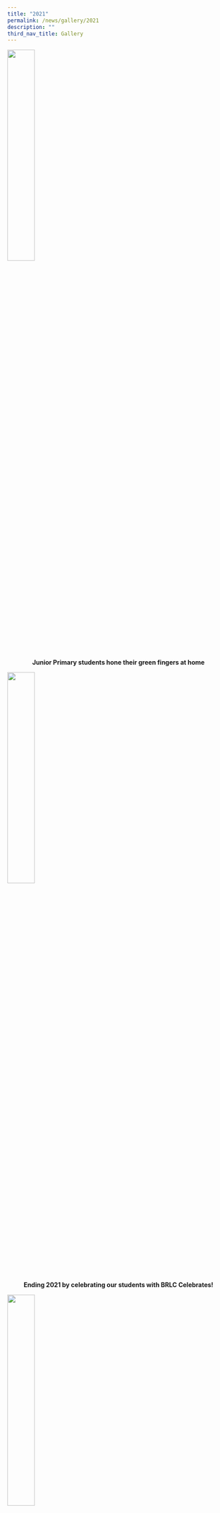 ```yaml
---
title: "2021"
permalink: /news/gallery/2021
description: ""
third_nav_title: Gallery
---
```

<p><a href="https://www.facebook.com/media/set/?set=a.5325015314179496&type=3">
<img style="width: 35%;" src="/images/21jrpr.jpg" />
</a></p>
<p class="fl-heading" style="text-align: center;"><strong><span class="fl-heading-text">Junior Primary students hone their green fingers at home</span></strong></p>

<p><a href="https://www.facebook.com/media/set/?set=a.5317621818252179&type=3">
<img style="width: 35%;" src="/images/21end.jpg" />
</a></p>
<p class="fl-heading" style="text-align: center;"><strong><span class="fl-heading-text">Ending 2021 by celebrating our students with BRLC Celebrates!</span></strong></p>

<p><a href="https://www.facebook.com/media/set/?set=a.5293872637293764&type=3">
<img style="width: 35%;" src="/images/21poty.jpg" />
</a></p>
<p class="fl-heading" style="text-align: center;"><strong><span class="fl-heading-text">Photographer of the Year</span></strong></p>

<p><a href="https://www.facebook.com/media/set/?set=a.5293783470636014&type=3">
<img style="width: 35%;" src="/images/21ty.jpg" />
</a></p>
<p class="fl-heading" style="text-align: center;"><strong><span class="fl-heading-text">Thank you Cher!</span></strong></p>

<p><a href="https://www.facebook.com/media/set/?set=a.5293783470636014&type=3">
<img style="width: 35%;" src="/images/21nmos.jpg" />
</a></p>
<p class="fl-heading" style="text-align: center;"><strong><span class="fl-heading-text">National Mathematical Olympiad of Singapore</span></strong></p>

<p><a href="https://www.facebook.com/media/set/?set=a.5272848196062875&type=3">
<img style="width: 35%;" src="/images/21d.jpg" />
</a></p>
<p class="fl-heading" style="text-align: center;"><strong><span class="fl-heading-text">Deepavali Celebration</span></strong></p>

<p><a href="https://www.facebook.com/media/set/?set=a.5269749966372698&type=3">
<img style="width: 35%;" src="/images/21vic.jpg" />
</a></p>
<p class="fl-heading" style="text-align: center;"><strong><span class="fl-heading-text">Virtues in action</span></strong></p>

<p><a href="https://m.facebook.com/pg/Blangah-Rise-Primary-School-1143547012326368/photos/?tab=album&album_id=5267174279963600">
<img style="width: 35%;" src="/images/21ncac.jpg" />
</a></p>
<p class="fl-heading" style="text-align: center;"><strong><span class="fl-heading-text">National Cyberwellness Advocacy Challenge (NCAC): Gold Award</span></strong></p>

<p><a href="https://m.facebook.com/pg/Blangah-Rise-Primary-School-1143547012326368/photos/?tab=album&album_id=5224762827538079">
<img style="width: 35%;" src="/images/21cd.jpg" />
</a></p>
<p class="fl-heading" style="text-align: center;"><strong><span class="fl-heading-text">Children's Day 2021</span></strong></p>

<p><a href="https://m.facebook.com/pg/Blangah-Rise-Primary-School-1143547012326368/photos/?tab=album&album_id=5224113494269679">
<img style="width: 35%;" src="/images/21cibp.jpg" />
</a></p>
<p class="fl-heading" style="text-align: center;"><strong><span class="fl-heading-text">Community in Bloom Programme</span></strong></p>

<p><a href="https://m.facebook.com/pg/Blangah-Rise-Primary-School-1143547012326368/photos/?tab=album&album_id=5205574642790231">
<img style="width: 35%;" src="/images/21arif.jpg" />
</a></p>
<p class="fl-heading" style="text-align: center;"><strong><span class="fl-heading-text">Finalist of the Arif Budiman Malay Language Teacher Award 2021</span></strong></p>

<p><a href="https://m.facebook.com/pg/Blangah-Rise-Primary-School-1143547012326368/photos/?tab=album&album_id=5061776877170009">
<img style="width: 35%;" src="/images/21pat.jpg" />
</a></p>
<p class="fl-heading" style="text-align: center;"><strong><span class="fl-heading-text">President's Award for Teachers (PAT)</span></strong></p>

<p><a href="https://m.facebook.com/pg/Blangah-Rise-Primary-School-1143547012326368/photos/?tab=album&album_id=5064576136890083">
<img style="width: 35%;" src="/images/21insect.jpg" />
</a></p>
<p class="fl-heading" style="text-align: center;"><strong><span class="fl-heading-text">Insect visitors in our Primary 2 classrooms!</span></strong></p>

<p><a href="https://m.facebook.com/pg/Blangah-Rise-Primary-School-1143547012326368/photos/?tab=album&album_id=5142086862472343">
<img style="width: 35%;" src="/images/21maf.jpg" />
</a></p>
<p class="fl-heading" style="text-align: center;"><strong><span class="fl-heading-text">Celebrating Mid-Autumn Festival with riddles and upcycling!</span></strong></p>

<p><a href="https://m.facebook.com/pg/Blangah-Rise-Primary-School-1143547012326368/photos/?tab=album&album_id=5156065087741187">
<img style="width: 35%;" src="/images/21robo.jpeg" />
</a></p>
<p class="fl-heading" style="text-align: center;"><strong><span class="fl-heading-text">A Taste of Robotics & Engineering for our Primary 1!</span></strong></p>

<p><a href="https://m.facebook.com/pg/Blangah-Rise-Primary-School-1143547012326368/photos/?tab=album&album_id=5002165996464431">
<img style="width: 35%;" src="/images/21scrabble.jpg" />
</a></p>
<p class="fl-heading" style="text-align: center;"><strong><span class="fl-heading-text">2021 Scrabble Tournament For Beginners by Mattel</span></strong></p>

<p><a href="https://m.facebook.com/pg/Blangah-Rise-Primary-School-1143547012326368/photos/?tab=album&album_id=5002181193129578">
<img style="width: 35%;" src="/images/21jc.jpg" />
</a></p>
<p class="fl-heading" style="text-align: center;"><strong><span class="fl-heading-text">Johnathan Chan: Determined to Dream Big and Persevere!</span></strong></p>

<p><a href="https://m.facebook.com/pg/Blangah-Rise-Primary-School-1143547012326368/photos/?tab=album&album_id=5011297805551250">
<img style="width: 35%;" src="/images/21nd.jpg" />
</a></p>
<p class="fl-heading" style="text-align: center;"><strong><span class="fl-heading-text">BRPS celebrates National Day 2021</span></strong></p>

<p><a href="https://m.facebook.com/pg/Blangah-Rise-Primary-School-1143547012326368/photos/?tab=album&album_id=5044348342246196">
<img style="width: 35%;" src="/images/21td.jpg" />
</a></p>
<p class="fl-heading" style="text-align: center;"><strong><span class="fl-heading-text">Happy Teachers’ Day</span></strong></p>

<p><a href="https://m.facebook.com/pg/Blangah-Rise-Primary-School-1143547012326368/photos/?tab=album&album_id=4976999012314463">
<img style="width: 35%;" src="/images/21rhd.jpg" />
</a></p>
<p class="fl-heading" style="text-align: center;"><strong><span class="fl-heading-text">Racial Harmony Day 2021</span></strong></p>

<p><a href="https://m.facebook.com/pg/Blangah-Rise-Primary-School-1143547012326368/photos/?tab=album&album_id=4989704211043943">
<img style="width: 35%;" src="/images/21wm.jpg" />
</a></p>
<p class="fl-heading" style="text-align: center;"><strong><span class="fl-heading-text">Wall Mural Display - Harbourfront Station</span></strong></p>

<p><a href="https://m.facebook.com/pg/Blangah-Rise-Primary-School-1143547012326368/photos/?tab=album&album_id=4952510558096642">
<img style="width: 35%;" src="/images/21debate.jpg" />
</a></p>
<p class="fl-heading" style="text-align: center;"><strong><span class="fl-heading-text">A quiet student blossoms into powerful speaker through debate</span></strong></p>

<p><a href="https://m.facebook.com/pg/Blangah-Rise-Primary-School-1143547012326368/photos/?tab=album&album_id=4999526970061667">
<img style="width: 35%;" src="/images/21gl.jpg" />
</a></p>
<p class="fl-heading" style="text-align: center;"><strong><span class="fl-heading-text">Gail Lien: 34th Plain English Speaking Awards (PESA)</span></strong></p>

<p><a href="https://m.facebook.com/pg/Blangah-Rise-Primary-School-1143547012326368/photos/?tab=album&album_id=4738828139464886">
<img style="width: 35%;" src="/images/21mrcc.jpg" />
</a></p>
<p class="fl-heading" style="text-align: center;"><strong><span class="fl-heading-text">A Chat with our Olympian, Mr Clarence Chew</span></strong></p>

<p><a href="https://m.facebook.com/pg/Blangah-Rise-Primary-School-1143547012326368/photos/?tab=album&album_id=4849333671747665">
<img style="width: 35%;" src="/images/21msusha.jpg" />
</a></p>
<p class="fl-heading" style="text-align: center;"><strong><span class="fl-heading-text">Special Feature on our Educators - Ms Usha Rani</span></strong></p>

<p><a href="https://m.facebook.com/pg/Blangah-Rise-Primary-School-1143547012326368/photos/?tab=album&album_id=4946533648694333">
<img style="width: 35%;" src="/images/21shine.jpg" />
</a></p>
<p class="fl-heading" style="text-align: center;"><strong><span class="fl-heading-text">Shining the Light on Inquiry in our Classrooms</span></strong></p>

<p><a href="https://m.facebook.com/pg/Blangah-Rise-Primary-School-1143547012326368/photos/?tab=album&album_id=4949633435051021">
<img style="width: 35%;" src="/images/21reflections.jpg" />
</a></p>
<p class="fl-heading" style="text-align: center;"><strong><span class="fl-heading-text">Reflections of an Overcomer</span></strong></p>

<p><a href="https://m.facebook.com/1143547012326368/photos/a.4576595369021498/4576595052354863/?type=3&av=1143547012326368&eav=AfYXlR-b6kN6Xx3_O0cUdPlNTLcTivdSCZxPP58mQfLScOg8vzndwYgJWLro9uRQMc9TvwJ7ebmKoAmTndc85Kfb&source=54&viewer=1143547012326368&paipv=1">
<img style="width: 35%;" src="/images/21wow.jpg" />
</a></p>
<p class="fl-heading" style="text-align: center;"><strong><span class="fl-heading-text">1 Love’s Weeks of Wonder (WoW) Project on “Rainbows”</span></strong></p>

<p><a href="https://m.facebook.com/pg/Blangah-Rise-Primary-School-1143547012326368/photos/?tab=album&album_id=4579859368695098">
<img style="width: 35%;" src="/images/21inter.jpg" />
</a></p>
<p class="fl-heading" style="text-align: center;"><strong><span class="fl-heading-text">Houses shined at the Inter-House Games</span></strong></p>

<p><a href="https://m.facebook.com/1143547012326368/photos/a.4588955997785435/4588951601119208/?type=3&av=1143547012326368&eav=Afbisl7iIeV2oDYbXJrpdejGYDhr1kQqMEvFGC2Y6mzAYfvSzTQrRIrOfvvMlosy9bRD3UVgTQA0fazJG6zRqp3W&source=54&viewer=1143547012326368&paipv=1">
<img style="width: 35%;" src="/images/21schoolbag.jpg" />
</a></p>
<p class="fl-heading" style="text-align: center;"><strong><span class="fl-heading-text">Our story on Schoolbag</span></strong></p>

<p><a href="https://m.facebook.com/1143547012326368/photos/a.4694889003858800/4694888640525503/?type=3&av=1143547012326368&eav=AfbJ8Vwr46KaXqcAkCbDeig8667jgtJ3wwZZ9jTtkmX4lZ7DuA9xmZOtl8-iZ4RjeQJWnmGL3iM2_rwcAoGE-Qkw&source=54&viewer=1143547012326368&paipv=1">
<img style="width: 35%;" src="/images/21ifd.jpg" />
</a></p>
<p class="fl-heading" style="text-align: center;"><strong><span class="fl-heading-text">International Friendship Day 2021</span></strong></p>

<p><a href="https://m.facebook.com/pg/Blangah-Rise-Primary-School-1143547012326368/photos/?tab=album&album_id=4512797828734586">
<img style="width: 35%;" src="/images/21ac.jpg" />
</a></p>
<p class="fl-heading" style="text-align: center;"><strong><span class="fl-heading-text">An adventure camp for our P5s</span></strong></p>

<p><a href="https://m.facebook.com/pg/Blangah-Rise-Primary-School-1143547012326368/photos/?tab=album&album_id=4534546749893027">
<img style="width: 35%;" src="/images/21dsd.jpg" />
</a></p>
<p class="fl-heading" style="text-align: center;"><strong><span class="fl-heading-text">Dr Seuss Day</span></strong></p>

<p><a href="https://m.facebook.com/pg/Blangah-Rise-Primary-School-1143547012326368/photos/?tab=album&album_id=4558885484125820">
<img style="width: 35%;" src="/images/21wwd.jpg" />
</a></p>
<p class="fl-heading" style="text-align: center;"><strong><span class="fl-heading-text">BRLC Commemorates Singapore World Water Day 2021</span></strong></p>

<p><a href="https://m.facebook.com/pg/Blangah-Rise-Primary-School-1143547012326368/photos/?tab=album&album_id=4558875800793455">
<img style="width: 35%;" src="/images/21reading.jpg" />
</a></p>
<p class="fl-heading" style="text-align: center;"><strong><span class="fl-heading-text">Reading Comes Alive</span></strong></p>

<p><a href="https://m.facebook.com/1143547012326368/photos/a.4409201309094239/4409202435760793/?type=3&av=1143547012326368&eav=AfbeIQ6zUoZcU4LK9wDlUflhwgPNQ0Ds9VrzmkQyyAQgsvfVOWr25LM_Uc9M0nJ7XhFHd61mNn8hWP_Yy3b_uq69&source=54&viewer=1143547012326368&paipv=1">
<img style="width: 35%;" src="/images/21cca.jpg" />
</a></p>
<p class="fl-heading" style="text-align: center;"><strong><span class="fl-heading-text">BRPS introduces Modular CCA to Middle and Senior Primary students</span></strong></p>

<p><a href="https://m.facebook.com/1143547012326368/photos/a.4458232157524487/4458226324191737/?type=3&av=1143547012326368&eav=AfbwARIGMkSPUnhYGSnFV9aD3e4k2IPUOQ1TW24suVtDyh-jLFiIMkd2rTdaGl1bhg8_6kOYS9idX0GN8q24j3Dp&source=54&viewer=1143547012326368&paipv=1">
<img style="width: 35%;" src="/images/21pi.jpg" />
</a></p>
<p class="fl-heading" style="text-align: center;"><strong><span class="fl-heading-text">Prefects' Investiture</span></strong></p>

<p><a href="https://m.facebook.com/pg/Blangah-Rise-Primary-School-1143547012326368/photos/?tab=album&album_id=4472225786125124">
<img style="width: 35%;" src="/images/21tdd.jpg" />
</a></p>
<p class="fl-heading" style="text-align: center;"><strong><span class="fl-heading-text">Commemorating Total Defence Day 2021</span></strong></p>

<p><a href="https://m.facebook.com/pg/Blangah-Rise-Primary-School-1143547012326368/photos/?tab=album&album_id=4472237389457297">
<img style="width: 35%;" src="/images/21p6.jpg" />
</a></p>
<p class="fl-heading" style="text-align: center;"><strong><span class="fl-heading-text">A Focus on Virtues at P6 Camp</span></strong></p>

<p><a href="https://m.facebook.com/pg/Blangah-Rise-Primary-School-1143547012326368/photos/?tab=album&album_id=4323462031001501">
<img style="width: 35%;" src="/images/21p1k1.jpg" />
</a></p>
<p class="fl-heading" style="text-align: center;"><strong><span class="fl-heading-text">The very first day of school for P1 and K1</span></strong></p>

<p><a href="https://m.facebook.com/pg/Blangah-Rise-Primary-School-1143547012326368/photos/?tab=album&album_id=4353118991369138">
<img style="width: 35%;" src="/images/21ff.jpg" />
</a></p>
<p class="fl-heading" style="text-align: center;"><strong><span class="fl-heading-text">Four Finalists from Scrabble Club</span></strong></p>

<p><a href="https://m.facebook.com/pg/Blangah-Rise-Primary-School-1143547012326368/photos/?tab=album&album_id=4372695129411524">
<img style="width: 35%;" src="/images/21diary.jpg" />
</a></p>
<p class="fl-heading" style="text-align: center;"><strong><span class="fl-heading-text">Here Comes The Storm Now: Our Covid-19 Diary</span></strong></p>

<p><a href="https://m.facebook.com/pg/Blangah-Rise-Primary-School-1143547012326368/photos/?tab=album&album_id=4388229454524758">
<img style="width: 35%;" src="/images/21sw.jpg" />
</a></p>
<p class="fl-heading" style="text-align: center;"><strong><span class="fl-heading-text">Clean Up SouthWest! 2021</span></strong></p>